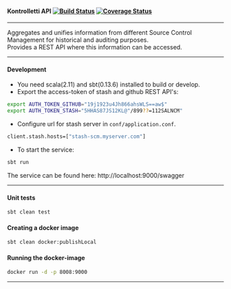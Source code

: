 
#### Kontrolletti API   [![Build Status](https://travis-ci.org/zalando/kontrolletti.svg?branch=develop)](https://travis-ci.org/zalando/kontrolletti) [![Coverage Status](https://coveralls.io/repos/zalando/kontrolletti/badge.svg?branch=develop)](https://coveralls.io/r/zalando/kontrolletti?branch=develop)
***

Aggregates and unifies information from different Source Control Management for historical and auditing purposes.  
Provides a REST API where this information can be accessed.

***
#### Development
* You need scala(2.11) and sbt(0.13.6) installed to build or develop.  
* Export the access-token of stash and github REST API's:  

```sh
export AUTH_TOKEN_GITHUB="19j1923u4Jh866ahsWLS==aw$"
export AUTH_TOKEN_STASH="5HHAS87JS12KL@"/899??=112SALNCM"
```  
* Configure url for stash server in `conf/application.conf`.
```sh
client.stash.hosts=["stash-scm.myserver.com"]
```

* To start the service:  
```sh 
sbt run 
```
The service can be found here: http://localhost:9000/swagger

---

#### Unit tests
```sh
sbt clean test
```

#### Creating a docker image
```sh
sbt clean docker:publishLocal
```

#### Running the docker-image
```sh
docker run -d -p 8008:9000
```  



---
 







